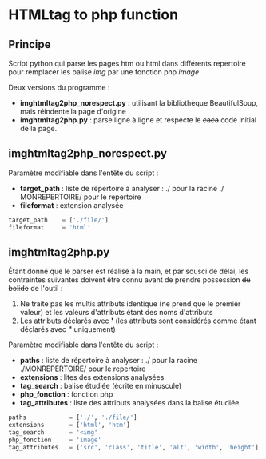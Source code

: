 # HTMLtag to php function

## Principe

Script python qui parse les pages htm ou html dans différents repertoire pour remplacer les balise *img* par une fonction php *image*

Deux versions du programme :

* **imghtmltag2php_norespect.py** : utilisant la bibliothèque BeautifulSoup, mais réindente la page d'origine
* **imghtmltag2php.py** : parse ligne à ligne et respecte le ~~caca~~ code initial de la page.

## imghtmltag2php_norespect.py

Paramètre modifiable dans l'entête du script :

* **target_path** : liste de répertoire à analyser : ./ pour la racine ./
MONREPERTOIRE/ pour le repertoire
* **fileformat** : extension analysée

```python
target_path    = ['./file/']
fileformat     = 'html'
```

## imghtmltag2php.py

Étant donné que le parser est réalisé à la main, et par sousci de délai, les contraintes suivantes doivent être connu avant de prendre possession ~~du bolide~~ de l'outil :

1. Ne traite pas les multis attributs identique (ne prend que le premièr valeur) et les valeurs d'attributs étant des noms d'attributs
2. Les attributs déclarés avec **'** (les attributs sont considérés comme étant déclarés avec **"** uniquement)

Paramètre modifiable dans l'entête du script :

* **paths** : liste de répertoire à analyser : ./ pour la racine ./MONREPERTOIRE/ pour le repertoire
* **extensions** : lites des extensions analysées
* **tag_search** : balise étudiée (écrite en minuscule)
* **php_fonction** : fonction php
* **tag_attributes** : liste des attributs analysées dans la balise étudiée

```python
paths            = ['./', './file/']
extensions       = ['html', 'htm']  
tag_search       = '<img'
php_fonction     = 'image'
tag_attributes   = ['src', 'class', 'title', 'alt', 'width', 'height']
```
